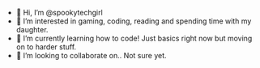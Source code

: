 - 👋 Hi, I’m @spookytechgirl
- 👀 I’m interested in gaming, coding, reading and spending time with my daughter.
- 🌱 I’m currently learning how to code! Just basics right now but moving on to harder stuff.
- 💞️ I’m looking to collaborate on.. Not sure yet.

<!---
spookytechgirl/spookytechgirl is a ✨ special ✨ repository because its `README.md` (this file) appears on your GitHub profile.
You can click the Preview link to take a look at your changes.
--->
